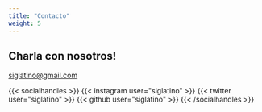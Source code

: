 ```yaml
---
title: "Contacto"
weight: 5
---
```


## Charla con nosotros!

siglatino@gmail.com

{{< socialhandles >}}
    {{< instagram user="siglatino" >}}
    {{< twitter user="siglatino" >}}
    {{< github user="siglatino" >}}
{{< /socialhandles >}}
